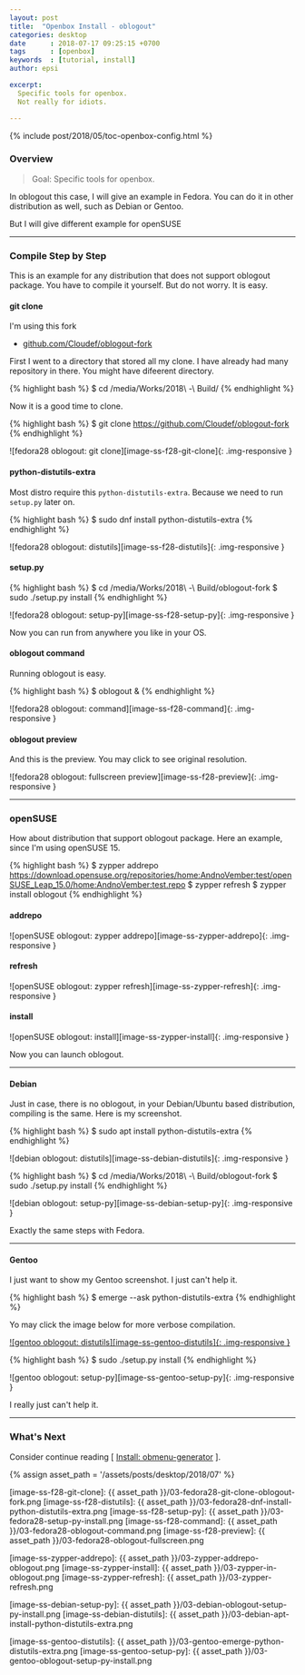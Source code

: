 ```yaml
---
layout: post
title:  "Openbox Install - oblogout"
categories: desktop
date      : 2018-07-17 09:25:15 +0700
tags      : [openbox]
keywords  : [tutorial, install]
author: epsi

excerpt:
  Specific tools for openbox.
  Not really for idiots.

---
```


{% include post/2018/05/toc-openbox-config.html %}

### Overview

> Goal: Specific tools for openbox.

In oblogout this case, I will give an example in Fedora.
You can do it in other distribution as well, such as Debian or Gentoo.

But I will give different example for openSUSE

-- -- --

### Compile Step by Step

This is an example for any distribution that does not support oblogout package.
You have to compile it yourself. But do not worry. It is easy.

#### git clone

I'm using this fork

*	[github.com/Cloudef/oblogout-fork](https://github.com/Cloudef/oblogout-fork)

First I went to a directory that stored all my clone.
I have already had many repository in there.
You might have difeerent directory.

{% highlight bash %}
$ cd /media/Works/2018\ -\ Build/
{% endhighlight %}

Now it is a good time to clone.

{% highlight bash %}
$ git clone https://github.com/Cloudef/oblogout-fork
{% endhighlight %}

![fedora28 oblogout: git clone][image-ss-f28-git-clone]{: .img-responsive }

#### python-distutils-extra

Most distro require this <code>python-distutils-extra</code>.
Because we need to run <code>setup.py</code> later on.

{% highlight bash %}
$ sudo dnf install python-distutils-extra
{% endhighlight %}

![fedora28 oblogout: distutils][image-ss-f28-distutils]{: .img-responsive }

#### setup.py

{% highlight bash %}
$ cd /media/Works/2018\ -\ Build/oblogout-fork
$ sudo ./setup.py install
{% endhighlight %}

![fedora28 oblogout: setup-py][image-ss-f28-setup-py]{: .img-responsive }

Now you can run from anywhere you like in your OS.

#### oblogout command

Running oblogout is easy.

{% highlight bash %}
$ oblogout &
{% endhighlight %}

![fedora28 oblogout: command][image-ss-f28-command]{: .img-responsive }

#### oblogout preview

And this is the preview.
You may click to see original resolution.

![fedora28 oblogout: fullscreen preview][image-ss-f28-preview]{: .img-responsive }

-- -- --

### openSUSE

How about distribution that support oblogout package.
Here an example, since I'm using openSUSE 15.

{% highlight bash %}
$ zypper addrepo https://download.opensuse.org/repositories/home:AndnoVember:test/openSUSE_Leap_15.0/home:AndnoVember:test.repo
$ zypper refresh
$ zypper install oblogout
{% endhighlight %}

#### addrepo

![openSUSE oblogout: zypper addrepo][image-ss-zypper-addrepo]{: .img-responsive }

#### refresh

![openSUSE oblogout: zypper refresh][image-ss-zypper-refresh]{: .img-responsive }

#### install

![openSUSE oblogout: install][image-ss-zypper-install]{: .img-responsive }

Now you can launch oblogout.

-- -- --

#### Debian

Just in case, there is no oblogout,
in your Debian/Ubuntu based distribution, 
compiling is the same.
Here is my screenshot.

{% highlight bash %}
$ sudo apt install python-distutils-extra
{% endhighlight %}

![debian oblogout: distutils][image-ss-debian-distutils]{: .img-responsive }

{% highlight bash %}
$ cd /media/Works/2018\ -\ Build/oblogout-fork
$ sudo ./setup.py install
{% endhighlight %}

![debian oblogout: setup-py][image-ss-debian-setup-py]{: .img-responsive }

Exactly the same steps with Fedora.

-- -- --

#### Gentoo

I just want to show my Gentoo screenshot.
I just can't help it.

{% highlight bash %}
$ emerge --ask python-distutils-extra
{% endhighlight %}

Yo may click the image below for more verbose compilation.

[![gentoo oblogout: distutils][image-ss-gentoo-distutils]{: .img-responsive }][photo-ss-gentoo-emerge]

{% highlight bash %}
$ sudo ./setup.py install
{% endhighlight %}

![gentoo oblogout: setup-py][image-ss-gentoo-setup-py]{: .img-responsive }

I really just can't help it.

-- -- --

### What's Next

Consider continue reading [ [Install: obmenu-generator][local-part-config] ].

[//]: <> ( -- -- -- links below -- -- -- )
{% assign asset_path = '/assets/posts/desktop/2018/07' %}

[local-part-config]:  /desktop/2018/07/18/openbox-install.html

[photo-ss-gentoo-emerge]:    https://photos.google.com/share/AF1QipMCFikwVY_d7DR9OMOmp-t4qwKDgluWO9lU6qK01_y9IUYA7eorvCdHkmRrRxnatA/photo/AF1QipNIJ3emTGQYMi-LpdndCLAsgOxbAbG6jyCEhjkT?key=U2l0bFJCRFZuY00xOUlCeUhiRGVEOTJESVo5MmFR

[image-ss-f28-git-clone]:    {{ asset_path }}/03-fedora28-git-clone-oblogout-fork.png
[image-ss-f28-distutils]:    {{ asset_path }}/03-fedora28-dnf-install-python-distutils-extra.png
[image-ss-f28-setup-py]:     {{ asset_path }}/03-fedora28-setup-py-install.png
[image-ss-f28-command]:      {{ asset_path }}/03-fedora28-oblogout-command.png
[image-ss-f28-preview]:      {{ asset_path }}/03-fedora28-oblogout-fullscreen.png

[image-ss-zypper-addrepo]:   {{ asset_path }}/03-zypper-addrepo-oblogout.png
[image-ss-zypper-install]:   {{ asset_path }}/03-zypper-in-oblogout.png
[image-ss-zypper-refresh]:   {{ asset_path }}/03-zypper-refresh.png

[image-ss-debian-setup-py]:  {{ asset_path }}/03-debian-oblogout-setup-py-install.png
[image-ss-debian-distutils]: {{ asset_path }}/03-debian-apt-install-python-distutils-extra.png

[image-ss-gentoo-distutils]: {{ asset_path }}/03-gentoo-emerge-python-distutils-extra.png
[image-ss-gentoo-setup-py]:  {{ asset_path }}/03-gentoo-oblogout-setup-py-install.png

